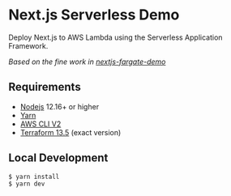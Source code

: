 Next.js Serverless Demo
=======================

Deploy Next.js to AWS Lambda using the Serverless Application Framework.

_Based on the fine work in [nextjs-fargate-demo](https://github.com/FormidableLabs/nextjs-fargate-demo)_

## Requirements

- [Nodejs](https://nodejs.org/en/download/) 12.16+ or higher
- [Yarn](https://classic.yarnpkg.com/en/docs/install)
- [AWS CLI V2](https://docs.aws.amazon.com/cli/latest/userguide/install-cliv2.html)
- [Terraform 13.5](https://www.terraform.io/downloads.html) (exact version)

## Local Development

```sh
$ yarn install
$ yarn dev
```
